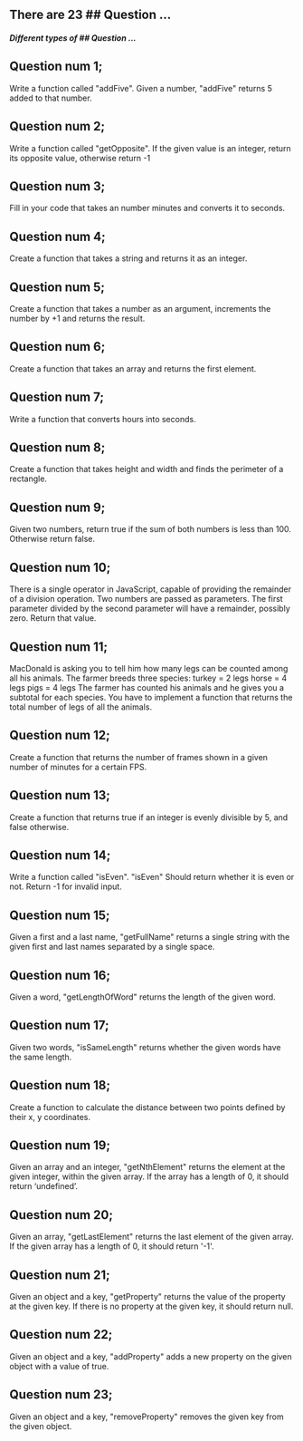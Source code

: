 ## There are 23 ## Question ...
##### Different types of ## Question ...
## Question num 1;
Write a function called "addFive". Given a number, "addFive" returns 5 added to that number.
## Question num 2;
Write a function called "getOpposite". If the given value is an integer, return its opposite value, otherwise return -1
## Question num 3;
Fill in your code that takes an number minutes and converts it to seconds.
## Question num 4;
Create a function that takes a string and returns it as an integer.
## Question num 5;
Create a function that takes a number as an argument, increments the number by +1 and returns the result.
## Question num 6;
Create a function that takes an array and returns the first element.
## Question num 7;
Write a function that converts hours into seconds.
## Question num 8;
Create a function that takes height and width and finds the perimeter of a rectangle.
## Question num 9;
Given two numbers, return true if the sum of both numbers is less than 100. Otherwise return false.
## Question num 10;
There is a single operator in JavaScript, capable of providing the remainder of a division operation. Two numbers are passed as parameters. The first parameter divided by the second parameter will have a remainder, possibly zero. Return that value.
## Question num 11;
MacDonald is asking you to tell him how many legs can be counted among all his animals. The farmer breeds three species:
turkey = 2 legs
horse = 4 legs
pigs = 4 legs
The farmer has counted his animals and he gives you a subtotal for each species. You have to implement a function that returns the total number of legs of all the animals.
## Question num 12;
Create a function that returns the number of frames shown in a given number of minutes for a certain FPS.
## Question num 13;
Create a function that returns true if an integer is evenly divisible by 5, and false otherwise.
## Question num 14;
Write a function called "isEven". "isEven" Should return whether it is even or not. Return -1 for invalid input.
## Question num 15;
Given a first and a last name, "getFullName" returns a single string with the given first and last names separated by a single space.
## Question num 16;
Given a word, "getLengthOfWord" returns the length of the given word.
## Question num 17;
Given two words, "isSameLength" returns whether the given words have the same length.
## Question num 18;
Create a function to calculate the distance between two points defined by their x, y coordinates.
## Question num 19;
Given an array and an integer, "getNthElement" returns the element at the given integer, within the given array. If the array has a length of 0, it should return ‘undefined’.
## Question num 20;
Given an array, "getLastElement" returns the last element of the given array. If the given array has a length of 0, it should return '-1'.
## Question num 21;
Given an object and a key, "getProperty" returns the value of the property at the given key. If there is no property at the given key, it should return null.
## Question num 22;
Given an object and a key, "addProperty" adds a new property on the given object with a value of true.
## Question num 23;
Given an object and a key, "removeProperty" removes the given key from the given object.
